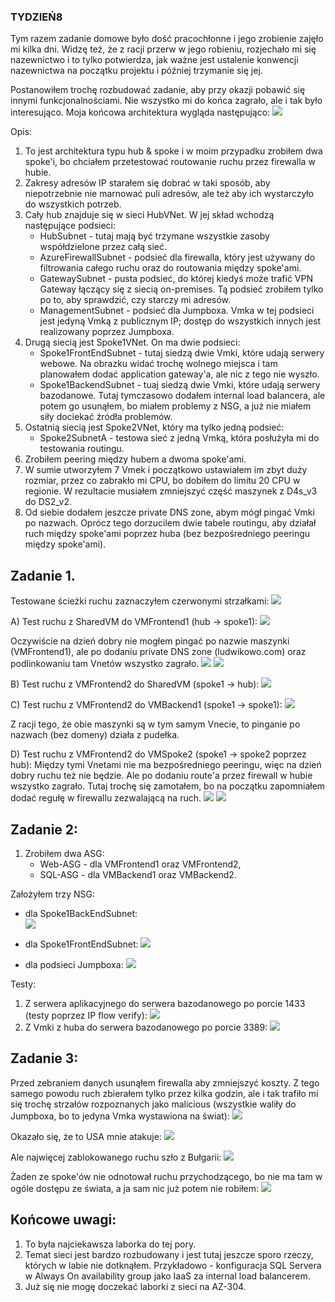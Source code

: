 ### TYDZIEŃ8
Tym razem zadanie domowe było dość pracochłonne i jego zrobienie zajęło mi kilka dni. Widzę też, że z racji przerw w jego robieniu, rozjechało mi się nazewnictwo i to tylko potwierdza, jak ważne jest ustalenie konwencji nazewnictwa na początku projektu i później trzymanie się jej.

Postanowiłem trochę rozbudować zadanie, aby przy okazji pobawić się innymi funkcjonalnościami. Nie wszystko mi do końca zagrało, ale i tak było interesująco. Moja końcowa architektura wygląda następująco: 
![](Img/arch.png)

Opis:
1. To jest architektura typu hub & spoke i w moim przypadku zrobiłem dwa spoke'i, bo chciałem przetestować routowanie ruchu przez firewalla w hubie.
2. Zakresy adresów IP starałem się dobrać w taki sposób, aby niepotrzebnie nie marnować puli adresów, ale też aby ich wystarczyło do wszystkich potrzeb.
3. Cały hub znajduje się w sieci HubVNet. W jej skład wchodzą następujące podsieci:
    - HubSubnet - tutaj mają być trzymane wszystkie zasoby współdzielone przez całą sieć.
    - AzureFirewallSubnet - podsieć dla firewalla, który jest używany do filtrowania całego ruchu oraz do routowania między spoke'ami.
    - GatewaySubnet - pusta podsieć, do której kiedyś może trafić VPN Gateway łączący się z siecią on-premises. Tą podsieć zrobiłem tylko po to, aby sprawdzić, czy starczy mi adresów.
    - ManagementSubnet - podsieć dla Jumpboxa. Vmka w tej podsieci jest jedyną Vmką z publicznym IP; dostęp do wszystkich innych jest realizowany poprzez Jumpboxa.
4. Drugą siecią jest Spoke1VNet. On ma dwie podsieci:
    - Spoke1FrontEndSubnet - tutaj siedzą dwie Vmki, które udają serwery webowe. Na obrazku widać trochę wolnego miejsca i tam planowałem dodać application gateway'a, ale nic z tego nie wyszło.
    - Spoke1BackendSubnet - tuaj siedzą dwie Vmki, które udają serwery bazodanowe. Tutaj tymczasowo dodałem internal load balancera, ale potem go usunąłem, bo miałem problemy z NSG, a już nie miałem siły dociekać źródła problemów.
5. Ostatnią siecią jest Spoke2VNet, który ma tylko jedną podsieć:
    - Spoke2SubnetA - testowa sieć z jedną Vmką, która posłużyła mi do testowania routingu.
6. Zrobiłem peering między hubem a dwoma spoke'ami.
7. W sumie utworzyłem 7 Vmek i początkowo ustawiałem im zbyt duży rozmiar, przez co zabrakło mi CPU, bo dobiłem do limitu 20 CPU w regionie. W rezultacie musiałem zmniejszyć część maszynek z D4s_v3 do DS2_v2.
8. Od siebie dodałem jeszcze private DNS zone, abym mógł pingać Vmki po nazwach.
Oprócz tego dorzucilem dwie tabele routingu, aby działał ruch między spoke'ami poprzez huba (bez bezpośredniego peeringu między spoke'ami).

## Zadanie 1.
Testowane ścieżki ruchu zaznaczyłem czerwonymi strzałkami: 
![](Img/traffic.png)

A) Test ruchu z SharedVM do VMFrontend1 (hub -> spoke1): 
![](Img/A.png)

Oczywiście na dzień dobry nie mogłem pingać po nazwie maszynki (VMFrontend1), ale po dodaniu private DNS zone (ludwikowo.com) oraz podlinkowaniu tam Vnetów wszystko zagrało. 
![](Img/A1.png) 
![](Img/A2.png)

B) Test ruchu z VMFrontend2 do SharedVM (spoke1 -> hub): 
![](Img/B.png) 

C) Test ruchu z VMFrontend2 do VMBackend1 (spoke1 -> spoke1): 
![](Img/C.png) 

Z racji tego, że obie maszynki są w tym samym Vnecie, to pinganie po nazwach (bez domeny) działa z pudełka.

D) Test ruchu z VMFrontend2 do VMSpoke2 (spoke1 -> spoke2 poprzez hub):
Między tymi Vnetami nie ma bezpośredniego peeringu, więc na dzień dobry ruchu też nie będzie. Ale po dodaniu route'a przez firewall w hubie wszystko zagrało. Tutaj trochę się zamotałem, bo na początku zapomniałem dodać regułę w firewallu zezwalającą na ruch.
![](Img/RouteTable.png) 
![](Img/D.png) 

## Zadanie 2:
1. Zrobiłem dwa ASG: 
    - Web-ASG - dla VMFrontend1 oraz VMFrontend2,
    - SQL-ASG - dla VMBackend1 oraz VMBackend2.

Założyłem trzy NSG:
  - dla Spoke1BackEndSubnet:  
![](Img/NSG1.png) 

  - dla Spoke1FrontEndSubnet: 
![](Img/NSG2.png) 

 - dla podsieci Jumpboxa: 
![](Img/NSG3.png) 

Testy:
1. Z serwera aplikacyjnego do serwera bazodanowego po porcie 1433 (testy poprzez IP flow verify): 
![](Img/test1.png) 
2. Z Vmki z huba do serwera bazodanowego po porcie 3389: 
![](Img/test2.png) 

## Zadanie 3:
Przed zebraniem danych usunąłem firewalla aby zmniejszyć koszty. Z tego samego powodu ruch zbierałem tylko przez kilka godzin, ale i tak trafiło mi się trochę strzałów rozpoznanych jako malicious (wszystkie waliły do Jumpboxa, bo to jedyna Vmka wystawiona na świat): 
![](Img/3.png)  

Okazało się, że to USA mnie atakuje: 
![](Img/USA.png)  

Ale najwięcej zablokowanego ruchu szło z Bułgarii: 
![](Img/Bulgaria.png)  

Żaden ze spoke'ów nie odnotował ruchu przychodzącego, bo nie ma tam w ogóle dostępu ze świata, a ja sam nic już potem nie robiłem: 
![](Img/incoming.png)  

## Końcowe uwagi:
1. To była najciekawsza laborka do tej pory.
2. Temat sieci jest bardzo rozbudowany i jest tutaj jeszcze sporo rzeczy, których w labie nie dotknąłem. Przykładowo - konfiguracja SQL Servera w Always On availability group jako IaaS za internal load balancerem.
3. Już się nie mogę doczekać laborki z sieci na AZ-304.
